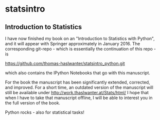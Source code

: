 statsintro
==========

Introduction to Statistics
--------------------------

I have now finished my book on an "Introduction to Statistics with Python",
and it will appear with Springer approximately in January 2016. The
corresponding git-repo - which is essentially the continuation of this repo - is 

https://github.com/thomas-haslwanter/statsintro_python.git

which also contains the IPython Notebooks that go with this manuscript.

For the book the manuscript has been significantly extended, corrected, and
improved. For a short time, an outdated version of the manuscript will still be
available under http://work.thaslwanter.at/Stats/html/ 
I hope that when I have to take that manuscript offline, I will be able to
interest you in the full version of the book.

Python rocks - also for statistical tasks!
